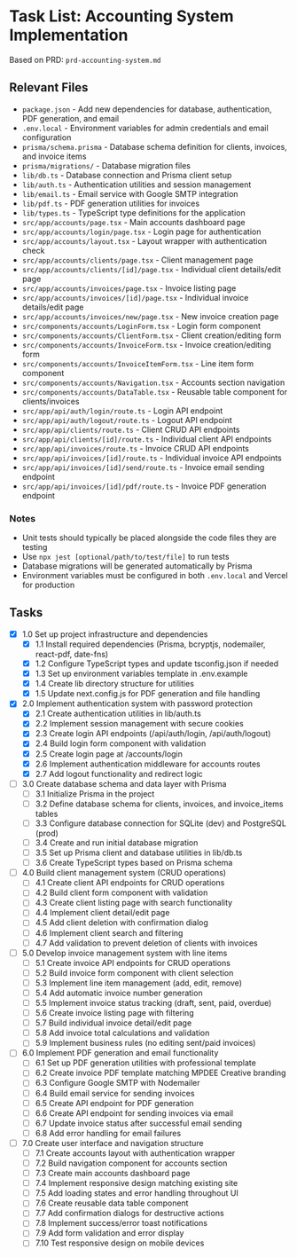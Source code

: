 # Task List: Accounting System Implementation

Based on PRD: `prd-accounting-system.md`

## Relevant Files

- `package.json` - Add new dependencies for database, authentication, PDF generation, and email
- `.env.local` - Environment variables for admin credentials and email configuration
- `prisma/schema.prisma` - Database schema definition for clients, invoices, and invoice items
- `prisma/migrations/` - Database migration files
- `lib/db.ts` - Database connection and Prisma client setup
- `lib/auth.ts` - Authentication utilities and session management
- `lib/email.ts` - Email service with Google SMTP integration
- `lib/pdf.ts` - PDF generation utilities for invoices
- `lib/types.ts` - TypeScript type definitions for the application
- `src/app/accounts/page.tsx` - Main accounts dashboard page
- `src/app/accounts/login/page.tsx` - Login page for authentication
- `src/app/accounts/layout.tsx` - Layout wrapper with authentication check
- `src/app/accounts/clients/page.tsx` - Client management page
- `src/app/accounts/clients/[id]/page.tsx` - Individual client details/edit page
- `src/app/accounts/invoices/page.tsx` - Invoice listing page
- `src/app/accounts/invoices/[id]/page.tsx` - Individual invoice details/edit page
- `src/app/accounts/invoices/new/page.tsx` - New invoice creation page
- `src/components/accounts/LoginForm.tsx` - Login form component
- `src/components/accounts/ClientForm.tsx` - Client creation/editing form
- `src/components/accounts/InvoiceForm.tsx` - Invoice creation/editing form
- `src/components/accounts/InvoiceItemForm.tsx` - Line item form component
- `src/components/accounts/Navigation.tsx` - Accounts section navigation
- `src/components/accounts/DataTable.tsx` - Reusable table component for clients/invoices
- `src/app/api/auth/login/route.ts` - Login API endpoint
- `src/app/api/auth/logout/route.ts` - Logout API endpoint
- `src/app/api/clients/route.ts` - Client CRUD API endpoints
- `src/app/api/clients/[id]/route.ts` - Individual client API endpoints
- `src/app/api/invoices/route.ts` - Invoice CRUD API endpoints
- `src/app/api/invoices/[id]/route.ts` - Individual invoice API endpoints
- `src/app/api/invoices/[id]/send/route.ts` - Invoice email sending endpoint
- `src/app/api/invoices/[id]/pdf/route.ts` - Invoice PDF generation endpoint

### Notes

- Unit tests should typically be placed alongside the code files they are testing
- Use `npx jest [optional/path/to/test/file]` to run tests
- Database migrations will be generated automatically by Prisma
- Environment variables must be configured in both `.env.local` and Vercel for production

## Tasks

- [x] 1.0 Set up project infrastructure and dependencies
  - [x] 1.1 Install required dependencies (Prisma, bcryptjs, nodemailer, react-pdf, date-fns)
  - [x] 1.2 Configure TypeScript types and update tsconfig.json if needed
  - [x] 1.3 Set up environment variables template in .env.example
  - [x] 1.4 Create lib directory structure for utilities
  - [x] 1.5 Update next.config.js for PDF generation and file handling

- [x] 2.0 Implement authentication system with password protection
  - [x] 2.1 Create authentication utilities in lib/auth.ts
  - [x] 2.2 Implement session management with secure cookies
  - [x] 2.3 Create login API endpoints (/api/auth/login, /api/auth/logout)
  - [x] 2.4 Build login form component with validation
  - [x] 2.5 Create login page at /accounts/login
  - [x] 2.6 Implement authentication middleware for accounts routes
  - [x] 2.7 Add logout functionality and redirect logic

- [ ] 3.0 Create database schema and data layer with Prisma
  - [ ] 3.1 Initialize Prisma in the project
  - [ ] 3.2 Define database schema for clients, invoices, and invoice_items tables
  - [ ] 3.3 Configure database connection for SQLite (dev) and PostgreSQL (prod)
  - [ ] 3.4 Create and run initial database migration
  - [ ] 3.5 Set up Prisma client and database utilities in lib/db.ts
  - [ ] 3.6 Create TypeScript types based on Prisma schema

- [ ] 4.0 Build client management system (CRUD operations)
  - [ ] 4.1 Create client API endpoints for CRUD operations
  - [ ] 4.2 Build client form component with validation
  - [ ] 4.3 Create client listing page with search functionality
  - [ ] 4.4 Implement client detail/edit page
  - [ ] 4.5 Add client deletion with confirmation dialog
  - [ ] 4.6 Implement client search and filtering
  - [ ] 4.7 Add validation to prevent deletion of clients with invoices

- [ ] 5.0 Develop invoice management system with line items
  - [ ] 5.1 Create invoice API endpoints for CRUD operations
  - [ ] 5.2 Build invoice form component with client selection
  - [ ] 5.3 Implement line item management (add, edit, remove)
  - [ ] 5.4 Add automatic invoice number generation
  - [ ] 5.5 Implement invoice status tracking (draft, sent, paid, overdue)
  - [ ] 5.6 Create invoice listing page with filtering
  - [ ] 5.7 Build individual invoice detail/edit page
  - [ ] 5.8 Add invoice total calculations and validation
  - [ ] 5.9 Implement business rules (no editing sent/paid invoices)

- [ ] 6.0 Implement PDF generation and email functionality
  - [ ] 6.1 Set up PDF generation utilities with professional template
  - [ ] 6.2 Create invoice PDF template matching MPDEE Creative branding
  - [ ] 6.3 Configure Google SMTP with Nodemailer
  - [ ] 6.4 Build email service for sending invoices
  - [ ] 6.5 Create API endpoint for PDF generation
  - [ ] 6.6 Create API endpoint for sending invoices via email
  - [ ] 6.7 Update invoice status after successful email sending
  - [ ] 6.8 Add error handling for email failures

- [ ] 7.0 Create user interface and navigation structure
  - [ ] 7.1 Create accounts layout with authentication wrapper
  - [ ] 7.2 Build navigation component for accounts section
  - [ ] 7.3 Create main accounts dashboard page
  - [ ] 7.4 Implement responsive design matching existing site
  - [ ] 7.5 Add loading states and error handling throughout UI
  - [ ] 7.6 Create reusable data table component
  - [ ] 7.7 Add confirmation dialogs for destructive actions
  - [ ] 7.8 Implement success/error toast notifications
  - [ ] 7.9 Add form validation and error display
  - [ ] 7.10 Test responsive design on mobile devices 